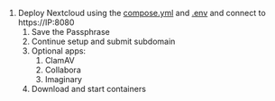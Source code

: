 1. Deploy Nextcloud using the [compose.yml](https://raw.githubusercontent.com/platnub/mundkur/refs/heads/main/docker/nextcloud/compose.yml?token=GHSAT0AAAAAADNNPT5MLWZ4ZO2E2LS3XYP42HT6TRA) and [.env](https://raw.githubusercontent.com/platnub/mundkur/refs/heads/main/docker/nextcloud/.env?token=GHSAT0AAAAAADNNPT5M4NPELLNSDHPOHYSQ2HT6TZA) and connect to https://IP:8080
    1. Save the Passphrase
    2. Continue setup and submit subdomain
    3. Optional apps:
        1. ClamAV
        2. Collabora
        3. Imaginary
    4. Download and start containers
